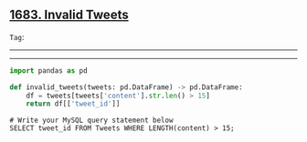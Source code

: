 ## [1683. Invalid Tweets](https://leetcode.com/problems/invalid-tweets/)

```Tag```: 


---

---

```Python
import pandas as pd

def invalid_tweets(tweets: pd.DataFrame) -> pd.DataFrame:
    df = tweets[tweets['content'].str.len() > 15]
    return df[['tweet_id']]
```

```MySQL
# Write your MySQL query statement below
SELECT tweet_id FROM Tweets WHERE LENGTH(content) > 15;
```
